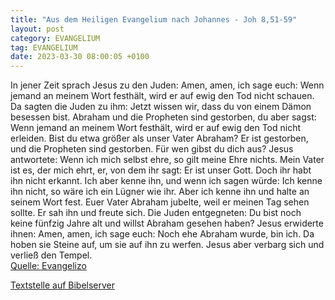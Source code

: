 ```yaml
---
title: "Aus dem Heiligen Evangelium nach Johannes - Joh 8,51-59"
layout: post
category: EVANGELIUM
tag: EVANGELIUM
date: 2023-03-30 08:00:05 +0100
---
```

In jener Zeit sprach Jesus zu den Juden: Amen, amen, ich sage euch: Wenn jemand an meinem Wort festhält, wird er auf ewig den Tod nicht schauen.
Da sagten die Juden zu ihm: Jetzt wissen wir, dass du von einem Dämon besessen bist. Abraham und die Propheten sind gestorben, du aber sagst: Wenn jemand an meinem Wort festhält, wird er auf ewig den Tod nicht erleiden.<!--more-->
Bist du etwa größer als unser Vater Abraham? Er ist gestorben, und die Propheten sind gestorben. Für wen gibst du dich aus?
Jesus antwortete: Wenn ich mich selbst ehre, so gilt meine Ehre nichts. Mein Vater ist es, der mich ehrt, er, von dem ihr sagt: Er ist unser Gott.
Doch ihr habt ihn nicht erkannt. Ich aber kenne ihn, und wenn ich sagen würde: Ich kenne ihn nicht, so wäre ich ein Lügner wie ihr. Aber ich kenne ihn und halte an seinem Wort fest.
Euer Vater Abraham jubelte, weil er meinen Tag sehen sollte. Er sah ihn und freute sich.
Die Juden entgegneten: Du bist noch keine fünfzig Jahre alt und willst Abraham gesehen haben?
Jesus erwiderte ihnen: Amen, amen, ich sage euch: Noch ehe Abraham wurde, bin ich.
Da hoben sie Steine auf, um sie auf ihn zu werfen. Jesus aber verbarg sich und verließ den Tempel.<br>
[Quelle: Evangelizo](https://evangeliumtagfuertag.org/DE/gospel)

[Textstelle auf Bibelserver](https://www.bibleserver.com/EU/Johannes8,51-59)
